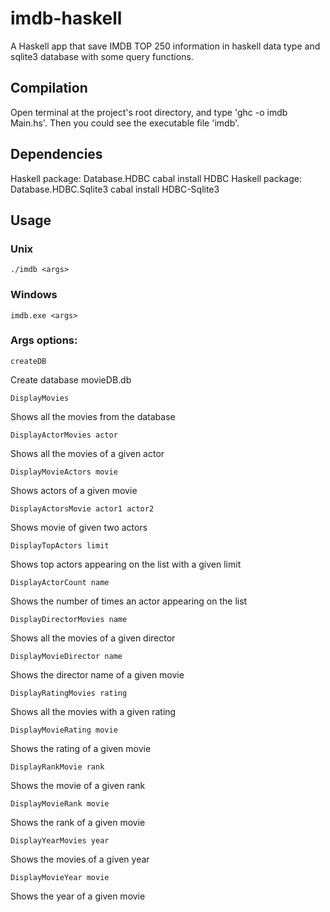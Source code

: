 # imdb-haskell
A Haskell app that save IMDB TOP 250 information in haskell data type and sqlite3 database with some query functions.

## Compilation
Open terminal at the project's root directory, and type 'ghc -o imdb Main.hs'. Then you could see the executable file 'imdb'.

## Dependencies
Haskell package: Database.HDBC
	cabal install HDBC
Haskell package: Database.HDBC.Sqlite3
	cabal install HDBC-Sqlite3

## Usage

### Unix
	./imdb <args>

### Windows
	imdb.exe <args>

### Args options:
    createDB                             
 Create database movieDB.db
 
    DisplayMovies                         
Shows all the movies from the database

    DisplayActorMovies actor              
Shows all the movies of a given actor

    DisplayMovieActors movie              
Shows actors of a given movie

    DisplayActorsMovie actor1 actor2      
Shows movie of given two actors

    DisplayTopActors limit                
Shows top actors appearing on the list with a given limit

    DisplayActorCount name                
Shows the number of times an actor appearing on the list

    DisplayDirectorMovies name            
Shows all the movies of a given director

    DisplayMovieDirector name             
Shows the director name of a given movie

    DisplayRatingMovies rating            
Shows all the movies with a given rating

    DisplayMovieRating movie              
Shows the rating of a given movie

    DisplayRankMovie rank                 
Shows the movie of a given rank

    DisplayMovieRank movie                
Shows the rank of a given movie

    DisplayYearMovies year                
Shows the movies of a given year

    DisplayMovieYear movie                
Shows the year of a given movie
